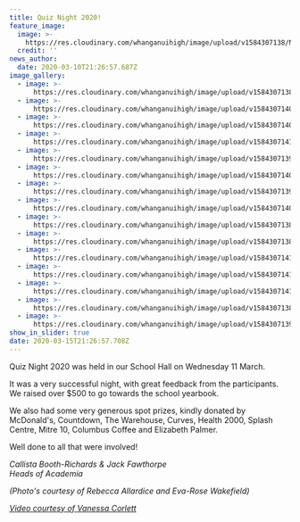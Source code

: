 ```yaml
---
title: Quiz Night 2020!
feature_image:
  image: >-
    https://res.cloudinary.com/whanganuihigh/image/upload/v1584307138/News/Quiz%20Night%2011.3.20/received_2636897109908380..jpg
  credit: ''
news_author:
  date: 2020-03-10T21:26:57.687Z
image_gallery:
  - image: >-
      https://res.cloudinary.com/whanganuihigh/image/upload/v1584307138/News/Quiz%20Night%2011.3.20/received_1051387025259837.jpg
  - image: >-
      https://res.cloudinary.com/whanganuihigh/image/upload/v1584307140/News/Quiz%20Night%2011.3.20/received_807170329765578..jpg
  - image: >-
      https://res.cloudinary.com/whanganuihigh/image/upload/v1584307140/News/Quiz%20Night%2011.3.20/Screenshot_20200316_093545.jpg
  - image: >-
      https://res.cloudinary.com/whanganuihigh/image/upload/v1584307141/News/Quiz%20Night%2011.3.20/Screenshot_20200316_093636..jpg
  - image: >-
      https://res.cloudinary.com/whanganuihigh/image/upload/v1584307139/News/Quiz%20Night%2011.3.20/received_548597299092816.jpg
  - image: >-
      https://res.cloudinary.com/whanganuihigh/image/upload/v1584307140/News/Quiz%20Night%2011.3.20/received_508195466766686.jpg
  - image: >-
      https://res.cloudinary.com/whanganuihigh/image/upload/v1584307139/News/Quiz%20Night%2011.3.20/received_505731206806158.jpg
  - image: >-
      https://res.cloudinary.com/whanganuihigh/image/upload/v1584307140/News/Quiz%20Night%2011.3.20/received_510641613211746...jpg
  - image: >-
      https://res.cloudinary.com/whanganuihigh/image/upload/v1584307138/News/Quiz%20Night%2011.3.20/received_207882963608655.jpg
  - image: >-
      https://res.cloudinary.com/whanganuihigh/image/upload/v1584307138/News/Quiz%20Night%2011.3.20/received_2636897109908380..jpg
  - image: >-
      https://res.cloudinary.com/whanganuihigh/image/upload/v1584307141/News/Quiz%20Night%2011.3.20/Screenshot_20200316_093624..jpg
  - image: >-
      https://res.cloudinary.com/whanganuihigh/image/upload/v1584307141/News/Quiz%20Night%2011.3.20/Screenshot_20200316_093612..jpg
  - image: >-
      https://res.cloudinary.com/whanganuihigh/image/upload/v1584307141/News/Quiz%20Night%2011.3.20/Screenshot_20200316_093556...jpg
  - image: >-
      https://res.cloudinary.com/whanganuihigh/image/upload/v1584307138/News/Quiz%20Night%2011.3.20/received_141271693880428.jpg
  - image: >-
      https://res.cloudinary.com/whanganuihigh/image/upload/v1584307139/News/Quiz%20Night%2011.3.20/Quiz-night-poster.smaller.2000high.jpg
show_in_slider: true
date: 2020-03-15T21:26:57.708Z
---
```

Quiz Night 2020 was held in our School Hall on Wednesday 11 March.

It was a very successful night, with great feedback from the participants. We raised over $500 to go towards the school yearbook.  

We also had some very generous spot prizes, kindly donated by McDonald's, Countdown, The Warehouse, Curves, Health 2000, Splash Centre, Mitre 10, Columbus Coffee and Elizabeth Palmer.

Well done to all that were involved!

*Callista Booth-Richards & Jack Fawthorpe  
Heads of Academia*  

*(Photo's courtesy of Rebecca Allardice and Eva-Rose Wakefield)*  

*[Video courtesy of Vanessa Corlett](https://youtu.be/QIEGbe_Y9Hs)*